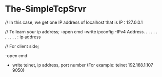 # The-SimpleTcpSrvr

// In this case, we get one IP address of localhost that is IP : 127.0.0.1

// To learn your ip address;
  -open cmd
  -write ipconfig
  -IPv4 Address. . . . . . . . . . . : ip address

// For client side;

  -open cmd
  - write telnet, ip address, port number (For example: telnet 192.168.1.107 9050)
